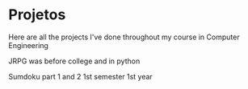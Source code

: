 # Projetos

Here are all the projects I've done throughout my course in Computer Engineering 

JRPG was before college and in python

Sumdoku part 1 and 2  1st semester 1st year




